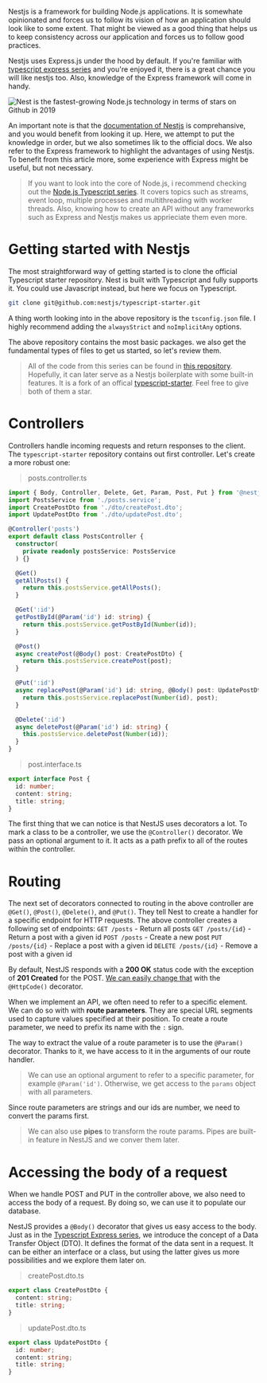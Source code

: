 Nestjs is a framework for building Node.js applications. It is somewhate opinionated and forces us to follow its vision of how an application should look like to some extent. That might be viewed as a good thing that helps us to keep consistency across our application and forces us to follow good practices.

Nestjs uses Express.js under the hood by default. If you're familiar with [typescript express series](http://wanago.io/2018/12/03/typescript-express-tutorial-routing-controllers-middleware/) and you're enjoyed it, there is a great chance you will like nestjs too. Also, knowledge of the Express framework will come in handy.

![Nest is the fastest-growing Node.js technology in terms of stars on Github in 2019](https://wanago.io/wp-content/uploads/2020/05/Screenshot-from-2020-05-09-20-51-51.png)

An important note is that the [documentation of Nestjs](https://docs.nestjs.com/) is comprehansive, and you would benefit from looking it up. Here, we attempt to put the knowledge in order, but we also sometimes lik to the official docs. We also refer to the Express framework to highlight the advantages of using Nestjs. To benefit from this article more, some experience with Express might be useful, but not necessary.

> If you want to look into the core of Node.js, i recommend checking out the [Node.js Typescript series](http://wanago.io/2019/02/11/node-js-typescript-modules-file-system/). It covers topics such as streams, event loop, multiple processes and multithreading with worker threads. Also, knowing how to create an API without any frameworks such as Express and Nestjs makes us apprieciate them even more.

# Getting started with Nestjs

The most straightforward way of getting started is to clone the official Typescript starter repository. Nest is built with Typescript and fully supports it. You could use Javascript instead, but here we focus on Typescript.

```bash
git clone git@github.com:nestjs/typescript-starter.git
```

A thing worth looking into in the above repository is the `tsconfig.json` file. I highly recommend adding the `alwaysStrict` and `noImplicitAny` options.

The above repository contains the most basic packages. we also get the fundamental types of files to get us started, so let's review them.

> All of the code from this series can be found in [this repository](https://github.com/mwanago/nestjs-typescript). Hopefully, it can later serve as a Nestjs boilerplate with some built-in features. It is a fork of an offical [typescript-starter](https://github.com/nestjs/typescript-starter). Feel free to give both of them a star.

# Controllers
Controllers handle incoming requests and return responses to the client. The `typescript-starter` repository contains out first controller. Let's create a more robust one:
> posts.controller.ts

```typescript
import { Body, Controller, Delete, Get, Param, Post, Put } from '@nestjs/common';
import PostsService from './posts.service';
import CreatePostDto from './dto/createPost.dto';
import UpdatePostDto from './dto/updatePost.dto';

@Controller('posts')
export default class PostsController {
  constructor(
    private readonly postsService: PostsService
  ) {}

  @Get()
  getAllPosts() {
    return this.postsService.getAllPosts();
  }

  @Get(':id')
  getPostById(@Param('id') id: string) {
    return this.postsService.getPostById(Number(id));
  }

  @Post()
  async createPost(@Body() post: CreatePostDto) {
    return this.postsService.createPost(post);
  }

  @Put(':id')
  async replacePost(@Param('id') id: string, @Body() post: UpdatePostDto) {
    return this.postsService.replacePost(Number(id), post);
  }

  @Delete(':id')
  async deletePost(@Param('id') id: string) {
    this.postsService.deletePost(Number(id));
  }
}
```
> post.interface.ts

```typescript
export interface Post {
  id: number;
  content: string;
  title: string;
}
```
The first thing that we can notice is that NestJS uses decorators a lot. To mark a class to be a controller, we use the `@Controller()` decorator. We pass an optional argument to it. It acts as a path prefix to all of the routes within the controller.

# Routing
The next set of decorators connected to routing in the above controller are `@Get()`, `@Post()`, `@Delete()`, and `@Put()`. They tell Nest to create a handler for a specific endpoint for HTTP requests. The above controller creates a following set of endpoints:
`GET /posts` - Return all posts
`GET /posts/{id}` - Return a post with a given id
`POST /posts` - Create a new post
`PUT /posts/{id}` - Replace a post with a given id
`DELETE /posts/{id}` - Remove a post with a given id

By default, NestJS responds with a **200 OK** status code with the exception of **201 Created** for the POST. [We can easily change that](https://docs.nestjs.com/controllers#status-code) with the `@HttpCode()` decorator.

When we implement an API, we often need to refer to a specific element. We can do so with with **route parameters**. They are special URL segments used to capture values specified at their position. To create a route parameter, we need to prefix its name with the `:` sign.

The way to extract the value of a route parameter is to use the `@Param()` decorator. Thanks to it, we have access to it in the arguments of our route handler.
> We can use an optional argument to refer to a specific parameter, for example `@Param('id')`. Otherwise, we get access to the `params` object with all parameters.

Since route parameters are strings and our ids are number, we need to convert the params first.
> We can also use **pipes** to transform the route params. Pipes are built-in feature in NestJS and we conver them later.

# Accessing the body of a request

When we handle POST and PUT in the controller above, we also need to access the body of a request. By doing so, we can use it to populate our database.

NestJS provides a  `@Body()` decorator that gives us easy access to the body. Just as in the [Typescript Express series](http://wanago.io/2018/12/17/typescript-express-error-handling-validation/), we introduce the concept of a Data Transfer Object (DTO). It defines the format of the data sent in a request. It can be either an interface or a class, but using the latter gives us more possibilities and we explore them later on.

> createPost.dto.ts

```typescript
export class CreatePostDto {
  content: string;
  title: string;
}
```

> updatePost.dto.ts

```typescript
export class UpdatePostDto {
  id: number;
  content: string;
  title: string;
}
```
